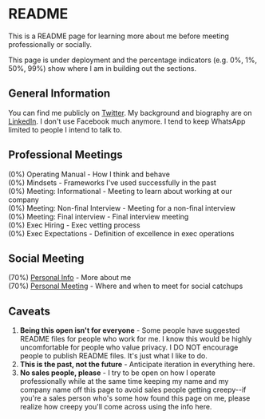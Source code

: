 # README

This is a README page for learning more about me before meeting professionally or socially. 

This page is under deployment and the percentage indicators \(e.g. 0%, 1%, 50%, 99%\) show where I am in building out the sections.

## General Information 

You can find me publicly on [Twitter](https://twitter.com/iantien?lang=en). My background and biography are on [LinkedIn](https://www.linkedin.com/in/iantien/). I don't use Facebook much anymore. I tend to keep WhatsApp limited to people I intend to talk to.  

## Professional Meetings 

\(0%\) Operating Manual - How I think and behave  
\(0%\) Mindsets - Frameworks I've used successfully in the past   
\(0%\) Meeting: Informational - Meeting to learn about working at our company   
\(0%\) Meeting: Non-final Interview - Meeting for a non-final interview   
\(0%\) Meeting: Final interview - Final interview meeting   
\(0%\) Exec Hiring - Exec vetting process   
\(0%\) Exec Expectations - Definition of excellence in exec operations 

## Social Meeting 

\(70%\) [Personal Info](personal/personal-info/) - More about me   
\(70%\) [Personal Meeting](personal/personal-info/untitled-1.md) - Where and when to meet for social catchups 

## Caveats

1. **Being this open isn't for everyone** - Some people have suggested README files for people who work for me. I know this would be highly uncomfortable for people who value privacy. I DO NOT encourage people to publish README files. It's just what I like to do. 
2. **This is the past, not the future** - Anticipate iteration in everything here.  
3. **No sales people, please** - I try to be open on how I operate professionally while at the same time keeping my name and my company name off this page to avoid sales people getting creepy--if you're a sales person who's some how found this page on me, please realize how creepy you'll come across using the info here. 



